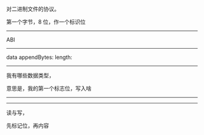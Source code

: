 对二进制文件的协议。

第一个字节，8 位，作一个标识位

<hr>

ABI

<hr>

data appendBytes: length:

<hr>

我有哪些数据类型，

意思是，我的第一个标志位，写入啥

<hr>

<hr>

读与写，

先标记位，再内容
